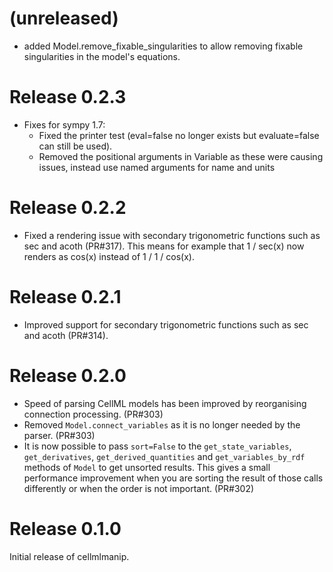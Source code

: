 # (unreleased)
- added Model.remove_fixable_singularities to allow removing fixable singularities in the model's equations.

# Release 0.2.3
- Fixes for sympy 1.7: 
    - Fixed the printer test (eval=false no longer exists but evaluate=false can still be used). 
    - Removed the positional arguments in Variable as these were causing issues, instead use named arguments for name and units

# Release 0.2.2
- Fixed a rendering issue with secondary trigonometric functions such as sec and acoth (PR#317). This means for example that 1 / sec(x) now renders as cos(x) instead of 1 / 1 / cos(x).

# Release 0.2.1
- Improved support for secondary trigonometric functions such as sec and acoth (PR#314).

# Release 0.2.0
- Speed of parsing CellML models has been improved by reorganising connection processing. (PR#303)
- Removed `Model.connect_variables` as it is no longer needed by the parser. (PR#303)
- It is now possible to pass `sort=False` to the `get_state_variables`, `get_derivatives`, `get_derived_quantities` and `get_variables_by_rdf` methods of `Model` to get unsorted results. This gives a small performance improvement when you are sorting the result of those calls differently or when the order is not important. (PR#302)

# Release 0.1.0
Initial release of cellmlmanip.
